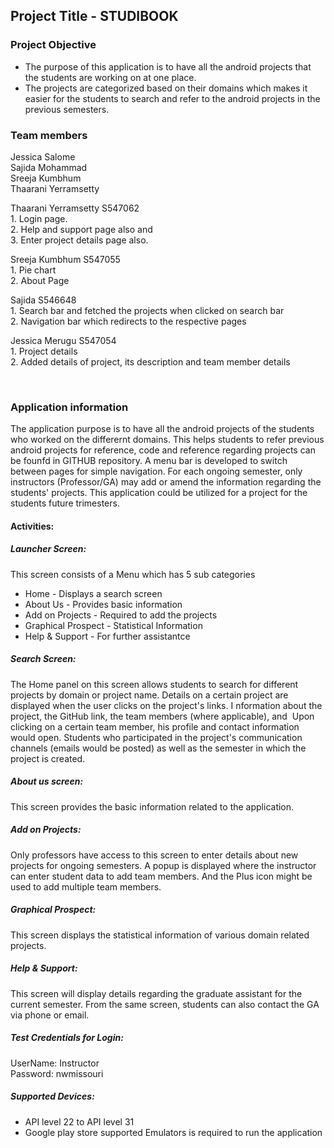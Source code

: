 ## Project Title - STUDIBOOK

### Project Objective <a name="objective"></a>
 -	The purpose of this application is to have all the android projects that the students are working on at one place.
 - 	The projects are categorized based on their domains which makes it easier for the students to search and refer to the android projects in the previous semesters.
 
### Team members
Jessica Salome </br>
Sajida Mohammad  </br>
Sreeja Kumbhum </br>
Thaarani Yerramsetty </br>

<p>
 Thaarani Yerramsetty S547062 </br>
 1. Login page.</br>
 2. Help and support page also and</br>
 3. Enter project details page also.</p>
 
 <p>
 Sreeja Kumbhum S547055 </br>
 1. Pie chart </br>
 2. About Page </br>

<p>
 Sajida S546648 </br>
 1. Search bar and fetched the projects when clicked on search bar</br>
 2. Navigation bar which redirects to the respective pages </br>
</p>

 <p>
 Jessica Merugu S547054 </br>
 1. Project details</br>
 2. Added details of project, its description and team member details</br>
<p><br>
 
### Application information
The application purpose is to have all the android projects of the students who worked on the differernt domains. This helps students to refer previous android projects for reference, code and reference regarding projects can be founfd in  GITHUB repository. A menu bar is developed to switch between pages for simple navigation. For each ongoing semester, only instructors (Professor/GA) may add or amend the information regarding the students' projects. This application could be utilized for a project for the students future trimesters.<br>
#### Activities:<br>
##### Launcher Screen: <br>
This screen consists of a Menu which has 5 sub categories
 - Home - Displays a search screen
 - About Us - Provides basic information
 - Add on Projects - Required to add the projects
 - Graphical Prospect - Statistical Information
 - Help & Support - For further assistantce
 ##### Search Screen: <br>
 The Home panel on this screen allows students to search for different projects by domain or project name. Details on a certain project are displayed when the user clicks on the project's links. I nformation about the project, the GitHub link, the team members (where applicable), and  Upon clicking on a certain team member, his profile and contact information would open. Students who participated in the project's communication channels (emails would be posted) as well as the semester in which the project is created.<br>
##### About us screen:
 This screen provides the basic information related to the application.<br>
##### Add on Projects:
 Only professors have access to this screen to enter details about new projects for ongoing semesters. A popup is displayed where the instructor can enter student data to add team members. And the Plus icon might be used to add multiple team members.<br>
##### Graphical Prospect: 
 This screen displays the statistical information of various domain related projects.<br>
##### Help & Support:
 This screen will display details regarding the graduate assistant for the current semester. From the same screen, students can also contact the GA via phone or email.<br>
 
##### Test Credentials for Login: 
UserName: Instructor <br>
Password: nwmissouri

##### Supported Devices: 
 - API level 22 to API level 31 <br>
 - Google play store supported Emulators is required to run the application

